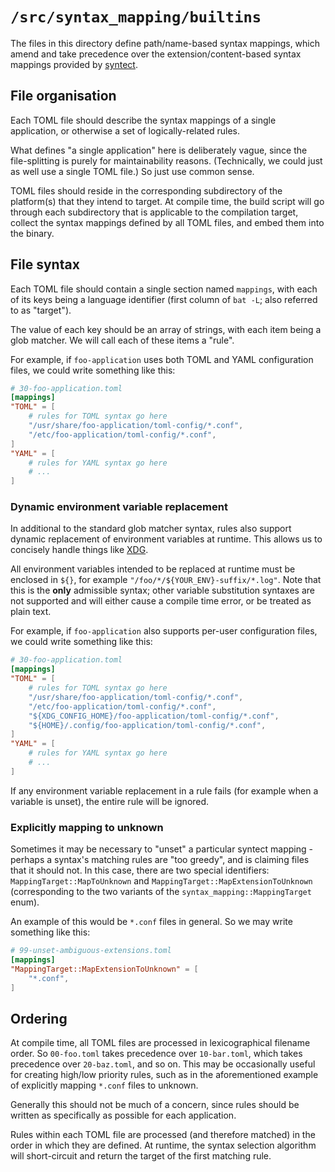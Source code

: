 # `/src/syntax_mapping/builtins`

The files in this directory define path/name-based syntax mappings, which amend
and take precedence over the extension/content-based syntax mappings provided by
[syntect](https://github.com/trishume/syntect).

## File organisation

Each TOML file should describe the syntax mappings of a single application, or
otherwise a set of logically-related rules.

What defines "a single application" here is deliberately vague, since the
file-splitting is purely for maintainability reasons. (Technically, we could
just as well use a single TOML file.) So just use common sense.

TOML files should reside in the corresponding subdirectory of the platform(s)
that they intend to target. At compile time, the build script will go through
each subdirectory that is applicable to the compilation target, collect the
syntax mappings defined by all TOML files, and embed them into the binary.

## File syntax

Each TOML file should contain a single section named `mappings`, with each of
its keys being a language identifier (first column of `bat -L`; also referred to
as "target").

The value of each key should be an array of strings, with each item being a glob
matcher. We will call each of these items a "rule".

For example, if `foo-application` uses both TOML and YAML configuration files,
we could write something like this:

```toml
# 30-foo-application.toml
[mappings]
"TOML" = [
    # rules for TOML syntax go here
    "/usr/share/foo-application/toml-config/*.conf",
    "/etc/foo-application/toml-config/*.conf",
]
"YAML" = [
    # rules for YAML syntax go here
    # ...
]
```

### Dynamic environment variable replacement

In additional to the standard glob matcher syntax, rules also support dynamic
replacement of environment variables at runtime. This allows us to concisely
handle things like [XDG](https://specifications.freedesktop.org/basedir-spec/latest/).

All environment variables intended to be replaced at runtime must be enclosed in
`${}`, for example `"/foo/*/${YOUR_ENV}-suffix/*.log"`. Note that this is the
**only** admissible syntax; other variable substitution syntaxes are not
supported and will either cause a compile time error, or be treated as plain
text.

For example, if `foo-application` also supports per-user configuration files, we
could write something like this:

```toml
# 30-foo-application.toml
[mappings]
"TOML" = [
    # rules for TOML syntax go here
    "/usr/share/foo-application/toml-config/*.conf",
    "/etc/foo-application/toml-config/*.conf",
    "${XDG_CONFIG_HOME}/foo-application/toml-config/*.conf",
    "${HOME}/.config/foo-application/toml-config/*.conf",
]
"YAML" = [
    # rules for YAML syntax go here
    # ...
]
```

If any environment variable replacement in a rule fails (for example when a
variable is unset), the entire rule will be ignored.

### Explicitly mapping to unknown

Sometimes it may be necessary to "unset" a particular syntect mapping - perhaps
a syntax's matching rules are "too greedy", and is claiming files that it should
not. In this case, there are two special identifiers:
`MappingTarget::MapToUnknown` and `MappingTarget::MapExtensionToUnknown`
(corresponding to the two variants of the `syntax_mapping::MappingTarget` enum).

An example of this would be `*.conf` files in general. So we may write something
like this:

```toml
# 99-unset-ambiguous-extensions.toml
[mappings]
"MappingTarget::MapExtensionToUnknown" = [
    "*.conf",
]
```

## Ordering

At compile time, all TOML files are processed in lexicographical filename order.
So `00-foo.toml` takes precedence over `10-bar.toml`, which takes precedence
over `20-baz.toml`, and so on. This may be occasionally useful for creating
high/low priority rules, such as in the aforementioned example of explicitly
mapping `*.conf` files to unknown.

Generally this should not be much of a concern, since rules should be written as
specifically as possible for each application.

Rules within each TOML file are processed (and therefore matched) in the order
in which they are defined. At runtime, the syntax selection algorithm will
short-circuit and return the target of the first matching rule.
